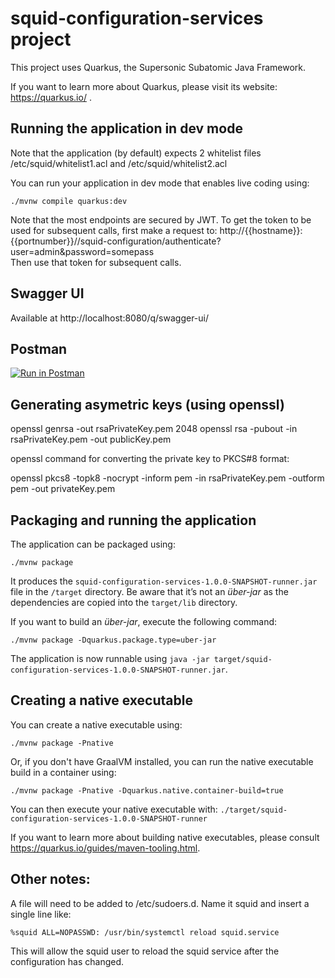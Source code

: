 # squid-configuration-services project

This project uses Quarkus, the Supersonic Subatomic Java Framework.

If you want to learn more about Quarkus, please visit its website: https://quarkus.io/ .

## Running the application in dev mode

Note that the application (by default) expects 2 whitelist files /etc/squid/whitelist1.acl and /etc/squid/whitelist2.acl  

You can run your application in dev mode that enables live coding using:
```shell script
./mvnw compile quarkus:dev
```
Note that the most endpoints are secured by JWT. To get the token to be used for subsequent calls, first make a request to:
http://{{hostname}}:{{portnumber}}//squid-configuration/authenticate?user=admin&password=somepass  
Then use that token for subsequent calls.

## Swagger UI

Available at http://localhost:8080/q/swagger-ui/

## Postman 

[![Run in Postman](https://run.pstmn.io/button.svg)](https://app.getpostman.com/run-collection/f7adb836f4ec7a0d0345)

## Generating asymetric keys (using openssl)

openssl genrsa -out rsaPrivateKey.pem 2048
openssl rsa -pubout -in rsaPrivateKey.pem -out publicKey.pem

openssl command for converting the private key to PKCS#8 format:

openssl pkcs8 -topk8 -nocrypt -inform pem -in rsaPrivateKey.pem -outform pem -out privateKey.pem



## Packaging and running the application

The application can be packaged using:
```shell script
./mvnw package
```
It produces the `squid-configuration-services-1.0.0-SNAPSHOT-runner.jar` file in the `/target` directory.
Be aware that it’s not an _über-jar_ as the dependencies are copied into the `target/lib` directory.

If you want to build an _über-jar_, execute the following command:
```shell script
./mvnw package -Dquarkus.package.type=uber-jar
```

The application is now runnable using `java -jar target/squid-configuration-services-1.0.0-SNAPSHOT-runner.jar`.

## Creating a native executable

You can create a native executable using: 
```shell script
./mvnw package -Pnative
```

Or, if you don't have GraalVM installed, you can run the native executable build in a container using: 
```shell script
./mvnw package -Pnative -Dquarkus.native.container-build=true
```

You can then execute your native executable with: `./target/squid-configuration-services-1.0.0-SNAPSHOT-runner`

If you want to learn more about building native executables, please consult https://quarkus.io/guides/maven-tooling.html.

## Other notes:
A file will need to be added to /etc/sudoers.d. Name it squid and insert a single line like:  
```
%squid ALL=NOPASSWD: /usr/bin/systemctl reload squid.service
```
This will allow the squid user to reload the squid service after the configuration has changed.